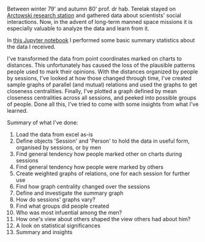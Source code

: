 Between winter 79' and autumn 80' prof. dr hab. Terelak stayed on [Arctowski research station](https://en.wikipedia.org/wiki/Henryk_Arctowski_Polish_Antarctic_Station) and gathered data about scientists' social interactions. Now, in the advent of long-term manned space missions it is especially valuable to analyze the data and learn from it.

In [this Jupyter notebook](https://github.com/marcindahlen/Antarctica_research_2020/blob/master/notebook.ipynb) I performed some basic summary statistics about the data I received.

I've transformed the data from point coordinates marked on charts to distances. This unfortunately has caused the loss of the plausible patterns people used to mark their opinions. With the distances organized by people by sessions, I've looked at how those changed through time, I've created sample graphs of parallel (and mutual) relations and used the graphs to get closeness centralities. Finally, I've plotted a graph defined by mean closeness centralities across all sessions, and peeked into possible groups of people. Done all this, I've tried to come with some insights from what I've learned.

Summary of what I've done:
1. Load the data from excel as-is
1. Define objects 'Session' and 'Person' to hold the data in useful form, organised by sessions, or by men
1. Find general tendency how people marked other on charts during sessions
1. Find general tendency how people were marked by others
1. Create weighted graphs of relations, one for each session for further use
1. Find how graph centrality changed over the sessions
1. Define and investigate the summary graph
1. How do sessions' graphs vary?
1. Find what groups did people created
1. Who was most infuential among the men?
1. How one's view about others shaped the view others had about him?
1. A look on statistical significances
1. Summary and insights